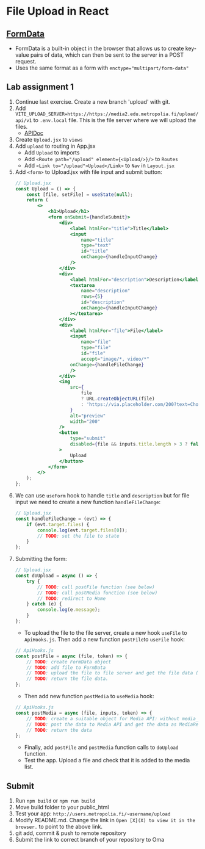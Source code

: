 # File Upload in React

## [FormData](https://developer.mozilla.org/en-US/docs/Web/API/FormData)
- FormData is a built-in object in the browser that allows us to create key-value pairs of data, which can then be sent to
  the server in a POST request.
- Uses the same format as a form with `enctype="multipart/form-data"`

## Lab assignment 1
1. Continue last exercise. Create a new branch 'upload' with git.
2. Add `VITE_UPLOAD_SERVER=https://https://media2.edu.metropolia.fi/upload/api/v1` to `.env.local` file. This is the file server where we will upload the files.
   - [APIDoc](https://https://media2.edu.metropolia.fi/upload/)
2. Create `Upload.jsx` to `views`
3. Add `upload` to routing in App.jsx
    * Add `Upload` to imports
    * Add `<Route path="/upload" element={<Upload/>}/>` to `Routes`
    * Add `<Link to="/upload">Upload</Link>` to `Nav` in `Layout.jsx`
4. Add `<form>` to Upload.jsx with file input and submit button:
    ```jsx
    // Upload.jsx
    const Upload = () => {
        const [file, setFile] = useState(null);
        return (
            <>
                <h1>Upload</h1>
                <form onSubmit={handleSubmit}>
                    <div>
                        <label htmlFor="title">Title</label>
                        <input
                            name="title"
                            type="text"
                            id="title"
                            onChange={handleInputChange}
                        />
                    </div>
                    <div>
                        <label htmlFor="description">Description</label>
                        <textarea
                            name="description"
                            rows={5}
                            id="description"
                            onChange={handleInputChange}
                        ></textarea>
                    </div>
                    <div>
                        <label htmlFor="file">File</label>
                        <input
                            name="file"
                            type="file"
                            id="file"
                            accept="image/*, video/*"
                        onChange={handleFileChange}
                        />
                    </div>
                    <img
                        src={
                            file
                            ? URL.createObjectURL(file)
                            : 'https://via.placeholder.com/200?text=Choose+image'
                        }
                        alt="preview"
                        width="200"
                    />
                    <button
                        type="submit"
                        disabled={file && inputs.title.length > 3 ? false : true}
                    >
                        Upload
                    </button>
                </form>
            </>
        );
    };
    ```
5. We can use `useForm` hook to handle `title` and `description` but for file input we need to create a new function `handleFileChange`:
    ```jsx
    // Upload.jsx
    const handleFileChange = (evt) => {
        if (evt.target.files) {
            console.log(evt.target.files[0]);
            // TODO: set the file to state
        }
    };
    ```
6. Submitting the form:
    ```jsx
    // Upload.jsx
    const doUpload = async () => {
        try {
            // TODO: call postFile function (see below)
            // TODO: call postMedia function (see below)
            // TODO: redirect to Home
        } catch (e) {
            console.log(e.message);
        }
    };
    ```
   - To upload the file to the file server, create a new hook `useFile` to `ApiHooks.js`. Then add a new function `postFile`to `useFile` hook:
    ```jsx
    // ApiHooks.js
    const postFile = async (file, token) => {
        // TODO: create FormData object
        // TODO: add file to FormData
        // TODO: upload the file to file server and get the file data (url = import.meta.env.VITE_UPLOAD_SERVER + '/upload')
        // TODO: return the file data.
    };
    ```
   - Then add new function `postMedia` to `useMedia` hook:
    ```jsx
    // ApiHooks.js
    const postMedia = async (file, inputs, token) => {
        // TODO: create a suitable object for Media API: without media_id, user_id, thumbnail and created_at. All those are generated by the API. See the media API documentation.
        // TODO: post the data to Media API and get the data as MediaResponse
        // TODO: return the data
    };
    ```
    - Finally, add `postFile` and `postMedia` function calls to `doUpload` function.
    - Test the app. Upload a file and check that it is added to the media list.

## Submit
1. Run `npm build` or `npm run build`
2. Move build folder to your public_html
3. Test your app: `http://users.metropolia.fi/~username/upload`
4. Modify README.md. Change the link in `Open [X](X) to view it in the browser.` to point to the above link.
5. git add, commit & push to remote repository
6. Submit the link to correct branch of your repository to Oma
   
